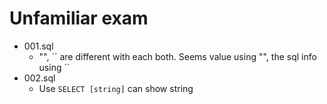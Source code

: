 # Unfamiliar exam
* 001.sql
    * "", \`\` are different with each both. Seems value using "", the sql info using \`\`
* 002.sql
    * Use `SELECT [string]` can show string